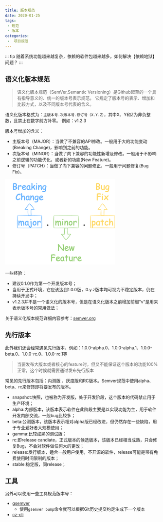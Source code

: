 ```yaml
---
title: 版本规范
date: 2020-01-25
tags:
 - 规范
 - 版本
categories:
 -  项目规范
---
```


::: tip
随着系统功能越来越复杂，依赖的软件包越来越多，如何解决【依赖地狱】问题？
:::

<!-- more -->

## 语义化版本规范

>语义化版本规范（SemVer,Semantic Versioning）是Github起草的一个具有指导意义的、统一的版本号表示规范。
>它规定了版本号的表示、增加和比较方式，以及不同版本号代表的含义。

语义化版本格式为：`主版本号.次版本号.修订号（X.Y.Z）`，其中X、Y和Z为非负整数，且禁止在数字前方补零。
例如：v1.2.3

版本号增加的含义：

- 主版本号（MAJOR）：当做了不兼容的API修改。一般用于大的功能变动(Breaking Change)，影响到之前的功能。
- 次版本号（MINOR）：当做了向下兼容的功能性新增及修改。一般用于不影响之前逻辑的功能优化，或者新的功能(New Feature)。
- 修订号（PATCH）：当做了向下兼容的问题修正，一般用于问题修复(Bug Fix)。

![server](../images/semver.png)

一些经验：

- 建议0.1.0作为第一个开发版本号；
- 当用于正式环境，它应该达到1.0.0版，0.y.z版本均可视为不稳定版本，仍在持续开发中；
- v1.2.3并不是一个语义化的版本号，但是在语义化版本之前增加前缀”v"是用来表示版本号的常用做法；

关于语义化版本规范详细内容参考：[semver.org](https://semver.org/lang/zh-CN/)

## 先行版本

此外我们还会经常遇见先行版本，例如：1.0.0-alpha.0、1.0.0-alpha.1、1.0.0-beta.0、1.0.0-rc.0、1.0.0-rc.1等
>当要发布大版本或者核心的feature时，但又不能保证这个版本的功能100%正常，这个时候就需要通过发布先行版本

常见的先行版本包括：内测版 、灰度版和RC版本。Semver规范中使用alpha、beta、rc来修饰即将要发布的版本。

- snapshot:快照，也被称为开发版，处于开发阶段，这个版本的代码禁止用于生产环境；
- alpha:内部版本，该版本表示软件在此阶段主要是以实现功能为主，用于软件开发内部交流，一般bug比较多；
- beta:公测版本，该版本表示相对alpha版已经改进，但仍然存在一些缺陷，用于专业爱好者大规模使用；
- gamma:比较成熟的测试版；
- rc:即release candiate，正式版本的候选版本，该版本已经相当成熟，只会修复Bug，不会对软件做任何大的更改；
- release:发行版本，适合一般用户使用，不开源的软件，release可能是带有免费使用时间限制的版本；
- stable:稳定版，同release；

## 工具

另外可以使用一些工具规范版本号：

- [gsemver](https://github.com/arnaud-deprez/gsemver)
  - 使用`gsemver bump`命令就可以根据Git历史提交约定生成下一个版本
- [cz-cli](https://github.com/commitizen/cz-cli)
